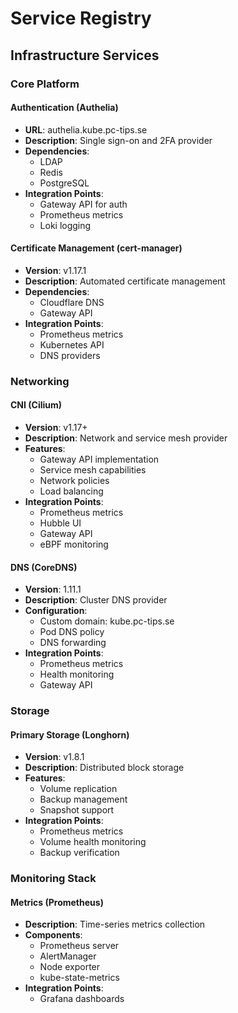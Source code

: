# Service Registry

## Infrastructure Services

### Core Platform

#### Authentication (Authelia)

- **URL**: authelia.kube.pc-tips.se
- **Description**: Single sign-on and 2FA provider
- **Dependencies**:
  - LDAP
  - Redis
  - PostgreSQL
- **Integration Points**:
  - Gateway API for auth
  - Prometheus metrics
  - Loki logging

#### Certificate Management (cert-manager)

- **Version**: v1.17.1
- **Description**: Automated certificate management
- **Dependencies**:
  - Cloudflare DNS
  - Gateway API
- **Integration Points**:
  - Prometheus metrics
  - Kubernetes API
  - DNS providers

### Networking

#### CNI (Cilium)

- **Version**: v1.17+
- **Description**: Network and service mesh provider
- **Features**:
  - Gateway API implementation
  - Service mesh capabilities
  - Network policies
  - Load balancing
- **Integration Points**:
  - Prometheus metrics
  - Hubble UI
  - Gateway API
  - eBPF monitoring

#### DNS (CoreDNS)

- **Version**: 1.11.1
- **Description**: Cluster DNS provider
- **Configuration**:
  - Custom domain: kube.pc-tips.se
  - Pod DNS policy
  - DNS forwarding
- **Integration Points**:
  - Prometheus metrics
  - Health monitoring
  - Gateway API

### Storage

#### Primary Storage (Longhorn)

- **Version**: v1.8.1
- **Description**: Distributed block storage
- **Features**:
  - Volume replication
  - Backup management
  - Snapshot support
- **Integration Points**:
  - Prometheus metrics
  - Volume health monitoring
  - Backup verification

### Monitoring Stack

#### Metrics (Prometheus)

- **Description**: Time-series metrics collection
- **Components**:
  - Prometheus server
  - AlertManager
  - Node exporter
  - kube-state-metrics
- **Integration Points**:
  - Grafana dashboards
